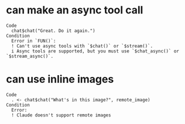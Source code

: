 # can make an async tool call

    Code
      chat$chat("Great. Do it again.")
    Condition
      Error in `FUN()`:
      ! Can't use async tools with `$chat()` or `$stream()`.
      i Async tools are supported, but you must use `$chat_async()` or `$stream_async()`.

# can use inline images

    Code
      . <- chat$chat("What's in this image?", remote_image)
    Condition
      Error:
      ! Claude doesn't support remote images

